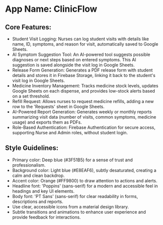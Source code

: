 # **App Name**: ClinicFlow

## Core Features:

- Student Visit Logging: Nurses can log student visits with details like name, ID, symptoms, and reason for visit, automatically saved to Google Sheets.
- AI Symptom Suggestion Tool: An AI-powered tool suggests possible diagnoses or next steps based on entered symptoms. This AI suggestion is saved alongside the visit log in Google Sheets.
- Release Form Generation: Generates a PDF release form with student details and stores it in Firebase Storage, linking it back to the student's visit log in Google Sheets.
- Medicine Inventory Management: Tracks medicine stock levels, updates Google Sheets on each dispense, and provides low-stock alerts based on a set threshold.
- Refill Request: Allows nurses to request medicine refills, adding a new row to the 'Requests' sheet in Google Sheets.
- AI-Powered Report Generation: Generates weekly or monthly reports summarizing visit data (number of visits, common symptoms, medicine usage) and exports them as PDFs.
- Role-Based Authentication: Firebase Authentication for secure access, supporting Nurse and Admin roles, without student login.

## Style Guidelines:

- Primary color: Deep blue (#3F51B5) for a sense of trust and professionalism.
- Background color: Light blue (#E8EAF6), subtly desaturated, creating a calm and clean backdrop.
- Accent color: Orange (#FF9800) to draw attention to actions and alerts.
- Headline font: 'Poppins' (sans-serif) for a modern and accessible feel in headings and key UI elements.
- Body font: 'PT Sans' (sans-serif) for clear readability in forms, descriptions and reports.
- Use clear, accessible icons from a material design library.
- Subtle transitions and animations to enhance user experience and provide feedback for interactions.